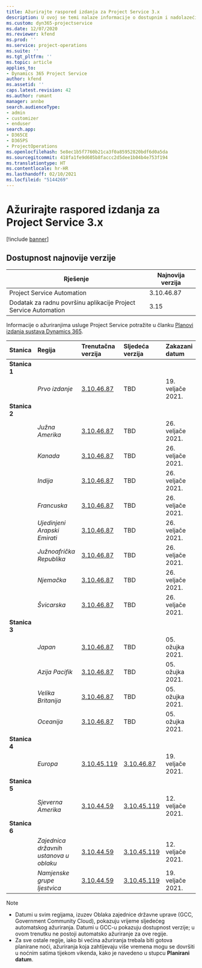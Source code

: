 ```yaml
---
title: Ažurirajte raspored izdanja za Project Service 3.x
description: U ovoj se temi nalaze informacije o dostupnim i nadolazećim izdanjima aplikacije Dynamics 365 Project Service Automation.
ms.custom: dyn365-projectservice
ms.date: 12/07/2020
ms.reviewer: kfend
ms.prod: ''
ms.service: project-operations
ms.suite: ''
ms.tgt_pltfrm: ''
ms.topic: article
applies_to:
- Dynamics 365 Project Service
author: kfend
ms.assetid: ''
caps.latest.revision: 42
ms.author: rumant
manager: annbe
search.audienceType:
- admin
- customizer
- enduser
search.app:
- D365CE
- D365PS
- ProjectOperations
ms.openlocfilehash: 5e8ec1b5f7760b21ca3f0a85952820bdf6d0a5da
ms.sourcegitcommit: 418fa1fe9d605b8faccc2d5dee1b04b4e753f194
ms.translationtype: HT
ms.contentlocale: hr-HR
ms.lasthandoff: 02/10/2021
ms.locfileid: "5144269"
---
```

# <a name="update-release-schedule-for-project-service-3x"></a>Ažurirajte raspored izdanja za Project Service 3.x

[!include [banner](../includes/psa-now-project-operations.md)]

## <a name="latest-version-availability"></a>Dostupnost najnovije verzije

| Rješenje  | Najnovija verzija |
|-------|----|
| Project Service Automation    | 3.10.46.87 |
| Dodatak za radnu površinu aplikacije Project Service Automation                | 3.15          |

Informacije o ažuriranjima usluge Project Service potražite u članku [Planovi izdanja sustava Dynamics 365](https://docs.microsoft.com/dynamics365/release-plans/). 

| Stanica  | Regija | Trenutačna verzija | Sljedeća verzija |  Zakazani datum
| :---   | :---   | :---   | :---   |:---   |         
|<strong>Stanica 1</strong> | |  |  | |
| | <i>Prvo izdanje</i> | [3.10.46.87](whats-new-ur-28-5.md) | TBD | 19. veljače 2021.
|<strong>Stanica 2</strong> | |  |  | |
| | <i>Južna Amerika</i> | [3.10.46.87](whats-new-ur-28-5.md) | TBD | 26. veljače 2021.
| | <i>Kanada</i> | [3.10.46.87](whats-new-ur-28-5.md) | TBD | 26. veljače 2021.
| | <i>Indija</i> | [3.10.46.87](whats-new-ur-28-5.md) | TBD | 26. veljače 2021.
| | <i>Francuska</i> | [3.10.46.87](whats-new-ur-28-5.md) | TBD | 26. veljače 2021.
| | <i>Ujedinjeni Arapski Emirati</i> | [3.10.46.87](whats-new-ur-28-5.md) | TBD | 26. veljače 2021.
| | <i>Južnoafrička Republika</i> | [3.10.46.87](whats-new-ur-28-5.md) | TBD | 26. veljače 2021.
| | <i>Njemačka</i> | [3.10.46.87](whats-new-ur-28-5.md) | TBD | 26. veljače 2021.
| | <i>Švicarska</i> | [3.10.46.87](whats-new-ur-28-5.md) | TBD | 26. veljače 2021.
|<strong>Stanica 3</strong> | |  |  | |
| | <i>Japan</i> | [3.10.46.87](whats-new-ur-28-5.md) | TBD | 05. ožujka 2021.
| | <i>Azija Pacifik</i> | [3.10.46.87](whats-new-ur-28-5.md) | TBD | 05. ožujka 2021.
| | <i>Velika Britanija</i> | [3.10.46.87](whats-new-ur-28-5.md) | TBD | 05. ožujka 2021.
| | <i>Oceanija</i> | [3.10.46.87](whats-new-ur-28-5.md) | TBD | 05. ožujka 2021.
|<strong>Stanica 4</strong> | |  |  | |
| | <i>Europa</i> | [3.10.45.119](whats-new-ur-27-5.md) | [3.10.46.87](whats-new-ur-28-5.md) | 19. veljače 2021.
|<strong>Stanica 5</strong> | |  |  | |
| | <i>Sjeverna Amerika</i> | [3.10.44.59](whats-new-ur-26.md) | [3.10.45.119](whats-new-ur-27-5.md) | 12. veljače 2021.
|<strong>Stanica 6</strong> | |  |  | |
| | <i>Zajednica državnih ustanova u oblaku</i> | [3.10.44.59](whats-new-ur-26.md) | [3.10.45.119](whats-new-ur-27-5.md) | 12. veljače 2021.
| | <i>Namjenske grupe ljestvica</i> | [3.10.44.59](whats-new-ur-26.md) | [3.10.45.119](whats-new-ur-27-5.md) | 19. veljače 2021.

>[!Note]
> - Datumi u svim regijama, izuzev Oblaka zajednice državne uprave (GCC, Government Community Cloud), pokazuju vrijeme sljedećeg automatskog ažuriranja. Datumi u GCC-u pokazuju dostupnost verzije; u ovom trenutku ne postoji automatsko ažuriranje za ove regije.
> - Za sve ostale regije, iako bi većina ažuriranja trebala biti gotova planirane noći, ažuriranja koja zahtijevaju više vremena mogu se dovršiti u noćnim satima tijekom vikenda, kako je navedeno u stupcu **Planirani datum**.
